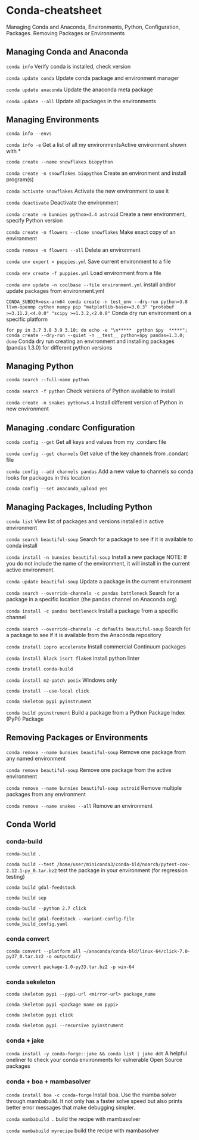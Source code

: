 # Conda-cheatsheet

Managing Conda and Anaconda, Environments, Python, Configuration, Packages. Removing Packages or Environments


## Managing Conda and Anaconda

`conda info`	 Verify conda is installed, check version

`conda update conda`	Update conda package and environment manager

`conda update anaconda`	Update the anaconda meta package

`conda update --all` Update all packages in the environments

## Managing Environments

`conda info --envs`

`conda info -e`	Get a list of all my environmentsActive environment shown with *

`conda create --name snowflakes biopython`

`conda create -n snowflakes biopython`	Create an environment and install program(s)

`conda activate snowflakes`	Activate the new environment to use it

`conda deactivate`	Deactivate the environment

`conda create -n bunnies python=3.4 astroid`	Create a new environment, specify Python version

`conda create -n flowers --clone snowflakes`	Make exact copy of an environment

`conda remove -n flowers --all`	Delete an environment

`conda env export > puppies.yml`	Save current environment to a file

`conda env create -f puppies.yml`	Load environment from a file

`conda env update -n coolbase --file environment.yml`	install and/or update packages from environment.yml

`CONDA_SUBDIR=osx-arm64 conda create -n test_env --dry-run python=3.8 llvm-openmp cython numpy pip "matplotlib-base>=3.0.3" "protobuf >=3.11.2,<4.0.0" "scipy >=1.3.2,<2.0.0"`	Conda dry run environment on a specific platform

`for py in 3.7 3.8 3.9 3.10; do echo -e "\n*****  python $py  *****"; conda create --dry-run --quiet -n __test__ python=$py pandas=1.3.0; done`	Conda dry run creating an environment and installing packages (pandas 1.3.0) for different python versions

## Managing Python

`conda search --full-name python`

`conda search -f python`	Check versions of Python available to install

`conda create -n snakes python=3.4`	Install different version of Python in new environment

## Managing .condarc Configuration

`conda config --get`	Get all keys and values from my .condarc file

`conda config --get channels`	Get value of the key channels from .condarc file

`conda config --add channels pandas`	Add a new value to channels so conda looks for packages in this location

`conda config --set anaconda_upload yes`

## Managing Packages, Including Python

`conda list`	View list of packages and versions installed in active environment

`conda search beautiful-soup`	Search for a package to see if it is available to conda install

`conda install -n bunnies beautiful-soup`	Install a new package NOTE: If you do not include the name of the environment, it will install in the current active environment.

`conda update beautiful-soup`	Update a package in the current environment

`conda search --override-channels -c pandas bottleneck`	Search for a package in a specific location (the pandas channel on Anaconda.org)

`conda install -c pandas bottleneck`	Install a package from a specific channel

`conda search --override-channels -c defaults beautiful-soup`	Search for a package to see if it is available from the Anaconda repository

`conda install iopro accelerate`	Install commercial Continuum packages

`conda install black isort flake8`	install python linter

`conda install conda-build`

`conda install m2-patch posix`	Windows only

`conda install --use-local click`	

`conda skeleton pypi pyinstrument`

`conda build pyinstrument`	Build a package from a Python Package Index (PyPi) Package

## Removing Packages or Environments

`conda remove --name bunnies beautiful-soup`	Remove one package from any named environment

`conda remove beautiful-soup`	Remove one package from the active environment

`conda remove --name bunnies beautiful-soup astroid`	Remove multiple packages from any environment

`conda remove --name snakes --all`	Remove an environment

## Conda World

### conda-build 

`conda-build .`

`conda build --test /home/user/miniconda3/conda-bld/noarch/pytest-cov-2.12.1-py_0.tar.bz2`	test the package in your environment (for regression testing)

`conda build gdal-feedstock	`

`conda build sep`	

`conda-build --python 2.7 click`

`conda build gdal-feedstock --variant-config-file conda_build_config.yaml`

### conda convert

`conda convert --platform all ~/anaconda/conda-bld/linux-64/click-7.0-py37_0.tar.bz2 -o outputdir/`

`conda convert package-1.0-py33.tar.bz2 -p win-64`

### conda sekeleton

`conda skeleton pypi --pypi-url <mirror-url> package_name`
  
`conda skeleton pypi <package name on pypi>`
  
`conda skeleton pypi click`
  
`conda skeleton pypi --recursive pyinstrument`

### conda + jake

`conda install -y conda-forge::jake && conda list | jake ddt`	A helpful oneliner to check your conda environments for vulnerable Open Source packages

### conda + boa + mambasolver

`conda install boa -c conda-forge`	Install boa. Use the mamba solver through mambabuild. It not only has a faster solve speed but also prints better error messages that make debugging simpler.

`conda mambabuild .`	build the recipe with mambasolver

`conda mambabuild myrecipe`	build the recipe with mambasolver
